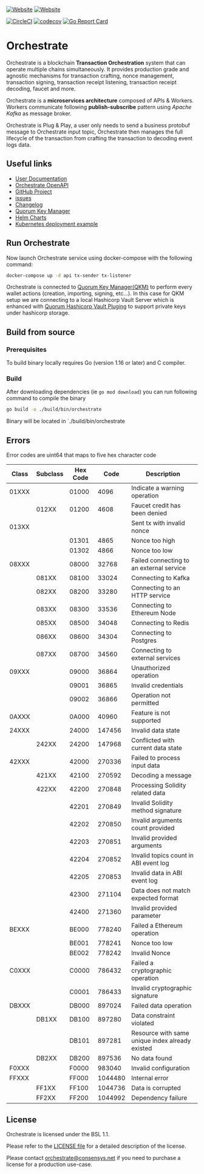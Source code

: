 [![Website](https://img.shields.io/website?label=documentation&url=https%3A%2F%2Fdocs.orchestrate.consensys.net%2F)](https://docs.orchestrate.consensys.net/)
[![Website](https://img.shields.io/website?url=https%3A%2F%2Fconsensys.net%2Forchestrate%2F)](https://consensys.net/quorum/)

[![CircleCI](https://img.shields.io/circleci/build/gh/ConsenSys/orchestrate?token=7062612dcd5a98913aa1b330ae48b6a527be52eb)](https://circleci.com/gh/ConsenSys/orchestrate)
[![codecov](https://codecov.io/gh/ConsenSys/orchestrate/branch/main/graph/badge.svg)](https://codecov.io/gh/ConsenSys/orchestrate)
[![Go Report Card](https://goreportcard.com/badge/github.com/ConsenSys/orchestrate)](https://goreportcard.com/report/github.com/ConsenSys/orchestrate)

# Orchestrate

Orchestrate is a blockchain **Transaction Orchestration** system that can operate multiple chains simultaneously.
It provides production grade and agnostic mechanisms for transaction crafting, nonce management, transaction signing, transaction receipt listening, transaction receipt decoding, faucet and more.

Orchestrate is a **microservices architecture** composed of APIs & Workers. 
Workers communicate following **publish-subscribe** pattern using *Apache Kafka* as message broker. 

Orchestrate is Plug & Play, a user only needs to send a business protobuf message to Orchestrate input topic,
Orchestrate then manages the full lifecycle of the transaction from crafting the transaction to decoding event logs data.

## Useful links

* [User Documentation](http://docs.orchestrate.consensys.net/)
* [Orchestrate OpenAPI](http://localhost:8031/swagger)
* [GitHub Project](https://github.com/ConsenSys/orchestrate)
* [issues](https://github.com/ConsenSys/orchestrate/issues)
* [Changelog](https://github.com/ConsenSys/orchestrate/blob/main/CHANGELOG.md)
* [Quorum Key Manager](https://github.com/orchestrate/quorum-key-manager)
* [Helm Charts](https://github.com/ConsenSys/orchestrate-helm)
* [Kubernetes deployment example](https://github.com/ConsenSys/orchestrate-kubernetes)

## Run Orchestrate

Now launch Orchestrate service using docker-compose with the following command:

```bash
docker-compose up -d api tx-sender tx-listener
```

Orchestrate is connected to [Quorum Key Manager(QKM)](https://github.com/ConsenSys/quorum-key-manager) to perform every
wallet actions (creation, importing, signing, etc...). In this case for QKM setup we are 
 connecting to a local Hashicorp Vault Server which is enhanced with [Quorum Hashicorp Vault Pluging](https://github.com/ConsenSys/quorum-hashicorp-vault-plugin)
 to support private keys under hashicorp storage. 

## Build from source

### Prerequisites

To build binary locally requires Go (version 1.16 or later) and C compiler. 

### Build

After downloading dependencies (ie `go mod download`) you can run following command to compile the binary

```bash
go build -o ./build/bin/orchestrate
```

Binary will be located in `./build/bin/orchestrate

## Errors

Error codes are uint64 that maps to five hex character code

| Class | Subclass | Hex Code   |  Code     | Description   |
|-------|----------|------------| --------- | --------------|
| 01XXX |          |    01000   | 4096   | Indicate a warning operation               |
|       |   012XX  |    01200   | 4608   | Faucet credit has been denied              |
| 013XX |          |            |        | Sent tx with invalid nonce                 |
|       |          |    01301   | 4865   | Nonce too high                |
|       |          |    01302   | 4866   | Nonce too low                 |
| 08XXX |          |    08000   | 32768  | Failed connecting to an external service   |
|       |   081XX  |    08100   | 33024  | Connecting to Kafka                 |
|       |   082XX  |    08200   | 33280  | Connecting to an HTTP service       |
|       |   083XX  |    08300   | 33536  | Connecting to Ethereum Node  |
|       |   085XX  |    08500   | 34048  | Connecting to Redis                 |
|       |   086XX  |    08600   | 34304  | Connecting to Postgres                 |
|       |   087XX  |    08700   | 34560  | Connecting to external services                 |
| 09XXX |          |    09000   | 36864  | Unauthorized operation                              |
|       |          |    09001   | 36865  | Invalid credentials                        |
|       |          |    09002   | 36866  | Operation not permitted                    |
| 0AXXX |          |    0A000   | 40960  | Feature is not supported                   |
| 24XXX |          |    24000   | 147456 | Invalid data state                     |
|       |   242XX  |    24200   | 147968 | Conflicted with current data state   |
| 42XXX |          |    42000   | 270336 | Failed to process input data                     |
|       |   421XX  |    42100   | 270592 | Decoding a message                 |
|       |   422XX  |    42200   | 270848 | Processing Solidity related data    |
|       |          |    42201   | 270849 | Invalid Solidity method signature          |
|       |          |    42202   | 270850 | Invalid arguments count provided                |
|       |          |    42203   | 270851 | Invalid provided arguments                        |
|       |          |    42204   | 270852 | Invalid topics count in ABI event log          |
|       |          |    42205   | 270853 | Invalid data in ABI event log                  |
|       |          |    42300   | 271104 | Data does not match expected format        |
|       |          |    42400   | 271360 | Invalid provided parameter                  |
| BEXXX |          |    BE000   | 778240 | Failed a Ethereum operation                   |
|       |          |    BE001   | 778241 | Nonce too low            |
|       |          |    BE002   | 778242 | Invalid Nonce            |
| C0XXX |          |    C0000   | 786432 | Failed a cryptographic operation         |
|       |          |    C0001   | 786433 | Invalid cryptographic signature         |
| DBXXX |          |    DB000   | 897024 | Failed data operation               |
|       |   DB1XX  |    DB100   | 897280 | Data constraint violated                   |
|       |          |    DB101   | 897281 | Resource with same unique index already existed   |
|       |   DB2XX  |    DB200   | 897536 | No data found         |
| F0XXX |          |    F0000   | 983040 | Invalid configuration                      |
| FFXXX |          |    FF000   | 1044480 | Internal error                             |
|       |   FF1XX  |    FF100   | 1044736 | Data is corrupted                          |
|       |   FF2XX  |    FF200   | 1044992 | Dependency failure                          |

## License

Orchestrate is licensed under the BSL 1.1.

Please refer to the [LICENSE file](LICENSE) for a detailed description of the license.

Please contact [orchestrate@consensys.net](mailto:orchestrate@consensys.net) if you need to purchase a license for a production use-case.  



